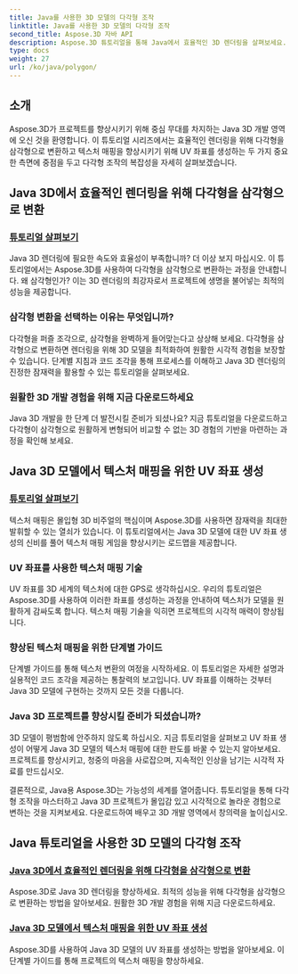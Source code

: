 ```yaml
---
title: Java를 사용한 3D 모델의 다각형 조작
linktitle: Java를 사용한 3D 모델의 다각형 조작
second_title: Aspose.3D 자바 API
description: Aspose.3D 튜토리얼을 통해 Java에서 효율적인 3D 렌더링을 살펴보세요. 최적의 성능과 향상된 텍스처 매핑을 위해 다각형을 삼각형으로 변환하고 UV 좌표를 생성합니다.
type: docs
weight: 27
url: /ko/java/polygon/
---
```

## 소개

Aspose.3D가 프로젝트를 향상시키기 위해 중심 무대를 차지하는 Java 3D 개발 영역에 오신 것을 환영합니다. 이 튜토리얼 시리즈에서는 효율적인 렌더링을 위해 다각형을 삼각형으로 변환하고 텍스처 매핑을 향상시키기 위해 UV 좌표를 생성하는 두 가지 중요한 측면에 중점을 두고 다각형 조작의 복잡성을 자세히 살펴보겠습니다.

## Java 3D에서 효율적인 렌더링을 위해 다각형을 삼각형으로 변환

### [튜토리얼 살펴보기](./convert-polygons-triangles/)

Java 3D 렌더링에 필요한 속도와 효율성이 부족합니까? 더 이상 보지 마십시오. 이 튜토리얼에서는 Aspose.3D를 사용하여 다각형을 삼각형으로 변환하는 과정을 안내합니다. 왜 삼각형인가? 이는 3D 렌더링의 최강자로서 프로젝트에 생명을 불어넣는 최적의 성능을 제공합니다.

### 삼각형 변환을 선택하는 이유는 무엇입니까?

다각형을 퍼즐 조각으로, 삼각형을 완벽하게 들어맞는다고 상상해 보세요. 다각형을 삼각형으로 변환하면 렌더링을 위해 3D 모델을 최적화하여 원활한 시각적 경험을 보장할 수 있습니다. 단계별 지침과 코드 조각을 통해 프로세스를 이해하고 Java 3D 렌더링의 진정한 잠재력을 활용할 수 있는 튜토리얼을 살펴보세요.

### 원활한 3D 개발 경험을 위해 지금 다운로드하세요

Java 3D 개발을 한 단계 더 발전시킬 준비가 되셨나요? 지금 튜토리얼을 다운로드하고 다각형이 삼각형으로 원활하게 변형되어 비교할 수 없는 3D 경험의 기반을 마련하는 과정을 확인해 보세요.

## Java 3D 모델에서 텍스처 매핑을 위한 UV 좌표 생성

### [튜토리얼 살펴보기](./generate-uv-coordinates/)

텍스처 매핑은 몰입형 3D 비주얼의 핵심이며 Aspose.3D를 사용하면 잠재력을 최대한 발휘할 수 있는 열쇠가 있습니다. 이 튜토리얼에서는 Java 3D 모델에 대한 UV 좌표 생성의 신비를 풀어 텍스처 매핑 게임을 향상시키는 로드맵을 제공합니다.

### UV 좌표를 사용한 텍스처 매핑 기술

UV 좌표를 3D 세계의 텍스처에 대한 GPS로 생각하십시오. 우리의 튜토리얼은 Aspose.3D를 사용하여 이러한 좌표를 생성하는 과정을 안내하여 텍스처가 모델을 원활하게 감싸도록 합니다. 텍스처 매핑 기술을 익히면 프로젝트의 시각적 매력이 향상됩니다.

### 향상된 텍스처 매핑을 위한 단계별 가이드

단계별 가이드를 통해 텍스처 변환의 여정을 시작하세요. 이 튜토리얼은 자세한 설명과 실용적인 코드 조각을 제공하는 통찰력의 보고입니다. UV 좌표를 이해하는 것부터 Java 3D 모델에 구현하는 것까지 모든 것을 다룹니다.

### Java 3D 프로젝트를 향상시킬 준비가 되셨습니까?

3D 모델이 평범함에 안주하지 않도록 하십시오. 지금 튜토리얼을 살펴보고 UV 좌표 생성이 어떻게 Java 3D 모델의 텍스처 매핑에 대한 판도를 바꿀 수 있는지 알아보세요. 프로젝트를 향상시키고, 청중의 마음을 사로잡으며, 지속적인 인상을 남기는 시각적 자료를 만드십시오.

결론적으로, Java용 Aspose.3D는 가능성의 세계를 열어줍니다. 튜토리얼을 통해 다각형 조작을 마스터하고 Java 3D 프로젝트가 몰입감 있고 시각적으로 놀라운 경험으로 변하는 것을 지켜보세요. 다운로드하여 배우고 3D 개발 영역에서 창의력을 높이십시오.
## Java 튜토리얼을 사용한 3D 모델의 다각형 조작
### [Java 3D에서 효율적인 렌더링을 위해 다각형을 삼각형으로 변환](./convert-polygons-triangles/)
Aspose.3D로 Java 3D 렌더링을 향상하세요. 최적의 성능을 위해 다각형을 삼각형으로 변환하는 방법을 알아보세요. 원활한 3D 개발 경험을 위해 지금 다운로드하세요.
### [Java 3D 모델에서 텍스처 매핑을 위한 UV 좌표 생성](./generate-uv-coordinates/)
Aspose.3D를 사용하여 Java 3D 모델의 UV 좌표를 생성하는 방법을 알아보세요. 이 단계별 가이드를 통해 프로젝트의 텍스처 매핑을 향상하세요.